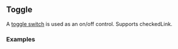 ## Toggle
A [toggle switch](https://www.google.com/design/spec/components/selection-controls.html#selection-controls-switch)
is used as an on/off control. Supports checkedLink.

### Examples
